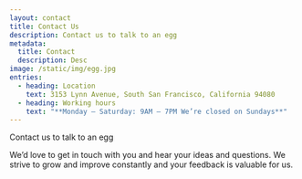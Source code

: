 ```yaml
---
layout: contact
title: Contact Us
description: Contact us to talk to an egg
metadata:
  title: Contact
  description: Desc
image: /static/img/egg.jpg
entries:
  - heading: Location
    text: 3153 Lynn Avenue, South San Francisco, California 94080
  - heading: Working hours
    text: "**Monday – Saturday: 9AM – 7PM We’re closed on Sundays**"
---
```

Contact us to talk to an egg

We’d love to get in touch with you and hear your ideas and questions. We strive to grow and improve constantly and your feedback is valuable for us.